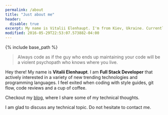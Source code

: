 ```yaml
---
permalink: /about
title: "Just about me"
header:
  disable: true
excerpt: My name is Vitalii Elenhaupt. I'm from Kiev, Ukraine. Currently I work as a Full Stack Rails Developer and actively interested in a variety of new trending technologies and programming languages.
modified: 2016-05-29T22:53:07.573882-04:00
---
```


{% include base_path %}

> Always code as if the guy who ends up maintaining your code will be a violent psychopath who knows where you live.

Hey there! My name is **Vitalii Elenhaupt**. I am **Full Stack Developer** that actively
interested in a variety of new trending technologies and programming languages.
I feel exited when coding with style guides, git flow, code reviews and a cup of coffee.

Checkout my [blog](/), where I share some of my technical thoughts.

I am glad to discuss any technical topic. Do not hesitate to contact me.
